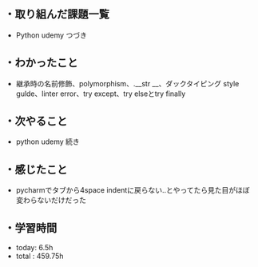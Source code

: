 ## ・取り組んだ課題一覧
- Python udemy つづき


## ・わかったこと
- 継承時の名前修飾、polymorphism、.__str __、ダックタイピング
style gulde、linter
error、try except、try elseとtry finally

## ・次やること
- python udemy 続き

## ・感じたこと
- pycharmでタブから4space indentに戻らない..とやってたら見た目がほぼ変わらないだけだった

## ・学習時間
- today:   6.5h
- total  : 459.75h